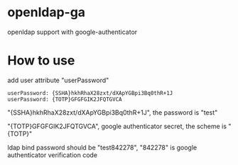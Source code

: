 # openldap-ga
openldap support with google-authenticator

# How to use
add user attribute "userPassword"

	userPassword: {SSHA}hkhRhaX28zxt/dXApYGBpi3Bq0thR+1J
	userPassword: {TOTP}GFGFGIK2JFQTGVCA

"{SSHA}hkhRhaX28zxt/dXApYGBpi3Bq0thR+1J", the password is "test"

"{TOTP}GFGFGIK2JFQTGVCA", google authenticator secret, the scheme is "{TOTP}"

ldap bind password should be "test842278", "842278" is google authenticator verification code

